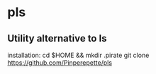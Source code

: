 # pls
## Utility alternative to ls


installation: 
cd $HOME && mkdir .pirate
git clone https://github.com/Pinperepette/pls
